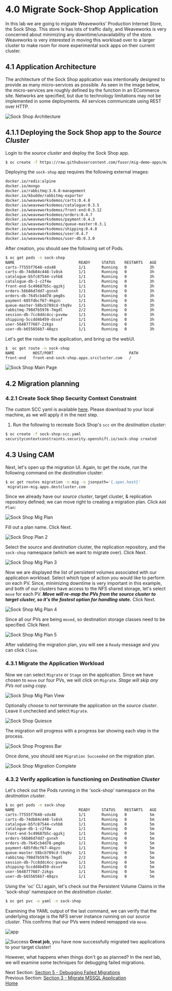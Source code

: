 # 4.0 Migrate Sock-Shop Application

In this lab we are going to migrate Weaveworks' Production Internet Store, the Sock Shop.  This store is has lots of traffic daily, and Weaveworks is very concerned about minimizing any downtime/unavailability of the store. Weaveworks is very interested in moving this workload over to a larger cluster to make room for more experimental sock apps on their current cluster.

## 4.1 Application Architecture

The architecture of the Sock Shop application was intentionally designed to provide as many micro-services as possible. As seen in the image below, the micro-services are roughly defined by the function in an ECommerce site.  Networks are specified, but due to technology limitations may not be implemented in some deployments.  All services communicate using REST over HTTP.

![Sock Shop Architecture](./screenshots/lab6/sock-shop-arch.png)

## 4.1.1 Deploying the Sock Shop app to the _Source Cluster_
Login to the _source cluster_ and deploy the Sock Shop app.

```bash
$ oc create -f https://raw.githubusercontent.com/fusor/mig-demo-apps/master/apps/sock-shop/manifest.yaml
```

Deploying the `sock-shop` app requires the following external images:
```bash
docker.io/redis:alpine
docker.io/mongo
docker.io/rabbitmq:3.6.8-management
docker.io/kbudde/rabbitmq-exporter
docker.io/weaveworksdemos/carts:0.4.8
docker.io/weaveworksdemos/catalogue:0.3.5
docker.io/weaveworksdemos/front-end:0.3.12
docker.io/weaveworksdemos/orders:0.4.7
docker.io/weaveworksdemos/payment:0.4.3
docker.io/weaveworksdemos/queue-master:0.3.1
docker.io/weaveworksdemos/shipping:0.4.8
docker.io/weaveworksdemos/user:0.4.7
docker.io/weaveworksdemos/user-db:0.3.0
```

After creation, you should see the following set of Pods.

```bash
$ oc get pods -n sock-shop
NAME                            READY     STATUS    RESTARTS   AGE
carts-77555f7648-sdx48          1/1       Running   0          3h
carts-db-74db84c448-lv8sk       1/1       Running   0          3h
catalogue-b5fc87544-cvhb8       1/1       Running   0          3h
catalogue-db-1-c2f4w            1/1       Running   0          3h
front-end-5c49687b5c-qgzkj      1/1       Running   0          3h
orders-56b86d7dd7-gsnxh         1/1       Running   0          3h
orders-db-7645cb4d78-pmg8s      1/1       Running   0          3h
payment-685fdbcf67-4kgzn        1/1       Running   0          3h
queue-master-58bcb789cd-thq9v   1/1       Running   0          3h
rabbitmq-798d7b5976-7mgdl       2/2       Running   0          3h
session-db-7cc8ddc4cc-pxvmw     1/1       Running   0          3h
shipping-5ccdd4b459-dsvxf       1/1       Running   0          3h
user-5648777687-2zkgs           1/1       Running   0          3h
user-db-b655656b7-48qzs         1/1       Running   0          3h
```

Let's get the route to the application, and bring up the webUI.

```bash
$  oc get route -n sock-shop
NAME        HOST/PORT                                 PATH          
front-end   front-end-sock-shop.apps.srccluster.com   /      
```

![Sock Shop Main Page](./screenshots/lab6/sock-shop-main.png)

## 4.2 Migration planning

### 4.2.1 Create Sock Shop Security Context Constraint

The custom SCC yaml is available [here](./files/sock-shop-scc.yaml).  Please download to your local machine, as we will apply it in the next step.

1. Run the following to recreate Sock Shop's `scc` on the _destination cluster_:
```bash
$ oc create -f sock-shop-scc.yaml
securitycontextconstraints.security.openshift.io/sock-shop created
```

## 4.3 Using CAM

Next, let's open up the migration UI. Again, to get the route, run the following command on the _destination_ cluster:
```bash
$ oc get routes migration -n mig -o jsonpath='{.spec.host}'
 migration-mig.apps.destcluster.com
```

Since we already have our _source cluster_, target cluster, & replication repository defined; we can move right to creating a migration plan.  Click `Add Plan`:

![Sock Shop Mig Plan](./screenshots/lab6/sock-shop-mig-plan.png)

Fill out a plan name. Click Next.

![Sock Shop Plan 2](./screenshots/lab6/sock-shop-mig-plan-2.png)

Select the _source_ and _destination_ cluster, the replication repository, and the `sock-shop` namespace (which we want to migrate over). Click Next.

![Sock Shop Mig Plan 3](./screenshots/lab6/sock-shop-mig-plan-3.png)

Now we are displayed the list of persistent volumes associated with our application workload. Select which type of action you would like to perform on each PV.  Since, minimizing downtime is very important in this example, and both of our clusters have access to the NFS shared storage, let's select `move` for each PV.  ***Move will re-map the PVs from the source cluster to target cluster, so it's the fastest option for handling state.***  Click Next.

![Sock Shop Mig Plan 4](./screenshots/lab6/sock-shop-mig-plan-4.png)

Since all our PVs are being `moved`, so destination storage classes need to be specified.  Click Next.

![Sock Shop Mig Plan 5](./screenshots/lab6/sock-shop-mig-plan-5.png)

After validating the migration plan, you will see a `Ready` message and you can click `Close`.



### 4.3.1 Migrate the Application Workload

Now we can select `Migrate` or `Stage` on the application. Since we have chosen to `move` our four PVs, we will click on `Migrate`.  *Stage will skip any PVs not using copy.*

![Sock Shop Mig Plan View](./screenshots/lab6/sock-shop-mig-plan-view.png)

Optionally choose to *not* terminate the application on the _source cluster_.
Leave it unchecked and select `Migrate`.

![Sock Shop Quiesce](./screenshots/lab6/sock-shop-mig-plan-quiesce.png)

The migration will progress with a progress bar showing each step in the process.

![Sock Shop Progress Bar](./screenshots/lab6/sock-shop-progress.png)

Once done, you should see `Migration Succeeded` on the migration plan.

![Sock Shop Migration Complete](./screenshots/lab6/sock-shop-mig-plan-complete.png)


### 4.3.2 Verify application is functioning on _Destination Cluster_

Let's check out the Pods running in the 'sock-shop' namespace on the _destination cluster_.
```bash
$ oc get pods -n sock-shop
NAME                            READY     STATUS    RESTARTS   AGE
carts-77555f7648-sdx48          1/1       Running   0          5m
carts-db-74db84c448-lv8sk       1/1       Running   0          5m
catalogue-b5fc87544-cvhb8       1/1       Running   0          5m
catalogue-db-1-c2f4w            1/1       Running   0          5m
front-end-5c49687b5c-qgzkj      1/1       Running   0          5m
orders-56b86d7dd7-gsnxh         1/1       Running   0          5m
orders-db-7645cb4d78-pmg8s      1/1       Running   0          5m
payment-685fdbcf67-4kgzn        1/1       Running   0          5m
queue-master-58bcb789cd-thq9v   1/1       Running   0          5m
rabbitmq-798d7b5976-7mgdl       2/2       Running   0          5m
session-db-7cc8ddc4cc-pxvmw     1/1       Running   0          5m
shipping-5ccdd4b459-dsvxf       1/1       Running   0          5m
user-5648777687-2zkgs           1/1       Running   0          5m
user-db-b655656b7-48qzs         1/1       Running   0          5m
```

Using the 'oc' CLI again, let's check out the Persistent Volume Claims in the 'sock-shop' namespace on the _destination cluster_.
```bash
$ oc get pvc -o yaml -n sock-shop
```

Examining the YAML output of the last command, we can verify that the underlying storage is the NFS server instance running on our _source cluster_.  This confirms that our PVs were indeed remapped via `move`.

![app](./screenshots/lab6/ocp4-sock-shop-pv-yaml.png)

![Success](./screenshots/lab6/success.png)
**Great job**, you have now successfully migrated two applications to your target cluster!

However, what happens when things don't go as planned?  In the next lab, we will examine some techniques for debugging failed migrations.

Next Section: [Section 5 - Debugging Failed Migrations](./5.md)<br>
Previous Section: [Section 3 - Migrate MSSQL Application](./3.md)<br>
[Home](./README.md)
